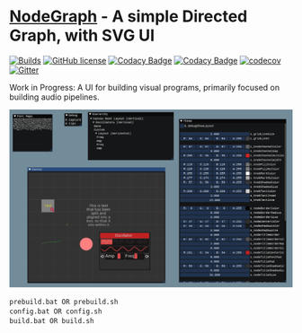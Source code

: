 [NodeGraph](https://github.com/Rezonality/nodegraph) - A simple Directed Graph, with SVG UI
===================================================================================================
[![Builds](https://github.com/Rezonality/nodegraph/workflows/Builds/badge.svg)](https://github.com/Rezonality/nodegraph/actions?query=workflow%3ABuilds)
[![GitHub license](https://img.shields.io/badge/license-MIT-blue.svg)](https://github.com/Rezonality/nodegraph/blob/master/LICENSE)
[![Codacy Badge](https://app.codacy.com/project/badge/Grade/c6ec28a8cd2d4ca0a7f3d087846c0c77)](https://www.codacy.com/gh/Rezonality/nodegraph/dashboard?utm_source=github.com&amp;utm_medium=referral&amp;utm_content=Rezonality/nodegraph&amp;utm_campaign=Badge_Grade)
[![Codacy Badge](https://app.codacy.com/project/badge/Coverage/c6ec28a8cd2d4ca0a7f3d087846c0c77)](https://www.codacy.com/gh/Rezonality/nodegraph/dashboard?utm_source=github.com&utm_medium=referral&utm_content=Rezonality/nodegraph&utm_campaign=Badge_Coverage)
[![codecov](https://codecov.io/gh/Rezonality/nodegraph/branch/master/graph/badge.svg?token=d1WiVAVDAC)](https://codecov.io/gh/Rezonality/nodegraph)
[![Gitter](https://badges.gitter.im/Rezonality/Nodegraph.svg)](https://gitter.im/Rezonality/Nodegraph?utm_source=badge&utm_medium=badge&utm_campaign=pr-badge)

Work in Progress: A UI for building visual programs, primarily focused on building audio pipelines.

![ImGui](screenshots/sample.png)

``` bash
prebuild.bat OR prebuild.sh
config.bat OR config.sh
build.bat OR build.sh
```